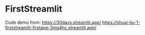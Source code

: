 # FirstStreamlit
 Code demo from: https://30days.streamlit.app/
 https://shuai-liu-1-firststreamlit-firstapp-3mq4hc.streamlit.app/
